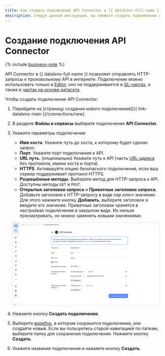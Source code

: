 ```yaml
---
title: Как создать подключение API Connector в {{ datalens-full-name }}
description: Следуя данной инструкции, вы сможете создать подключение API Connector в {{ datalens-full-name }}.
---
```


# Создание подключения API Connector


{% include [business-note](../../../_includes/datalens/datalens-functionality-available-business-note.md) %}


API Connector в {{ datalens-full-name }} позволяет отправлять HTTP-запросы к произвольному API в интернете. Подключение можно использовать только в [Editor](../../charts/editor/index.md), оно не поддерживается в [QL-чартах](../../concepts/chart/ql-charts.md), а также в [чартах на основе датасета](../../concepts/chart/dataset-based-charts.md).

Чтобы создать подключение API Connector:

1. Перейдите на [страницу создания нового подключения]({{ link-datalens-main }}/connections/new).
1. В разделе **Файлы и сервисы** выберите подключение **API Connector**.
1. Укажите параметры подключения:

   * **Имя хоста**. Укажите путь до хоста, к которому будет сделан запрос.
   * **Порт**. Укажите порт подключения к API.
   * **URL путь**. (опционально) Укажите путь к API (часть [URL-адреса](https://developer.mozilla.org/ru/docs/Learn/Common_questions/Web_mechanics/What_is_a_URL) без протокола, имени хоста и порта).
   * **HTTPS**. Активируйте опцию безопасного подключения, если ваш сервер поддерживает протокол HTTPS.
   * **Разрешённые методы**. Выберите метод для HTTP-запроса к API. Доступны методы `GET` и `POST`.
   * **Открытые заголовки запроса** и **Приватные заголовки запроса**. Добавьте заголовки к HTTP-запросу в виде пар ключ-значение. Для этого нажмите кнопку **Добавить**, выберите заголовок и введите его значение. Приватные заголовки хранятся в настройках подключения в закрытом виде. Их нельзя просматривать, но можно заменять новыми значениями.

   ![image](../../../_assets/datalens/operations/connection/connection-api.png)

1. Нажмите кнопку **Создать подключение**.


1. Выберите [воркбук](../../workbooks-collections/index.md), в котором сохранится подключение, или создайте новый. Если вы пользуетесь старой навигацией по папкам, выберите папку для сохранения подключения. Нажмите кнопку **Создать**.


1. Укажите название подключения и нажмите кнопку **Создать**.
